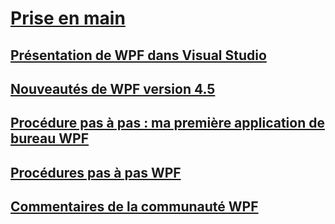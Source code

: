 # [Prise en main](index.md)
## [Présentation de WPF dans Visual Studio](introduction-to-wpf-in-vs.md)
## [Nouveautés de WPF version 4.5](whats-new.md)
## [Procédure pas à pas : ma première application de bureau WPF](walkthrough-my-first-wpf-desktop-application.md)
## [Procédures pas à pas WPF](wpf-walkthroughs.md)
## [Commentaires de la communauté WPF](community-feedback.md)
